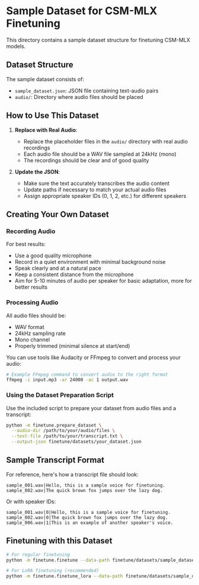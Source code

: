 # Sample Dataset for CSM-MLX Finetuning

This directory contains a sample dataset structure for finetuning CSM-MLX models.

## Dataset Structure

The sample dataset consists of:
- `sample_dataset.json`: JSON file containing text-audio pairs
- `audio/`: Directory where audio files should be placed

## How to Use This Dataset

1. **Replace with Real Audio**: 
   - Replace the placeholder files in the `audio/` directory with real audio recordings
   - Each audio file should be a WAV file sampled at 24kHz (mono)
   - The recordings should be clear and of good quality

2. **Update the JSON**:
   - Make sure the text accurately transcribes the audio content
   - Update paths if necessary to match your actual audio files
   - Assign appropriate speaker IDs (0, 1, 2, etc.) for different speakers

## Creating Your Own Dataset

### Recording Audio

For best results:
- Use a good quality microphone
- Record in a quiet environment with minimal background noise
- Speak clearly and at a natural pace
- Keep a consistent distance from the microphone
- Aim for 5-10 minutes of audio per speaker for basic adaptation, more for better results

### Processing Audio

All audio files should be:
- WAV format
- 24kHz sampling rate
- Mono channel
- Properly trimmed (minimal silence at start/end)

You can use tools like Audacity or FFmpeg to convert and process your audio:

```bash
# Example FFmpeg command to convert audio to the right format
ffmpeg -i input.mp3 -ar 24000 -ac 1 output.wav
```

### Using the Dataset Preparation Script

Use the included script to prepare your dataset from audio files and a transcript:

```bash
python -m finetune.prepare_dataset \
  --audio-dir /path/to/your/audio/files \
  --text-file /path/to/your/transcript.txt \
  --output-json finetune/datasets/your_dataset.json
```

## Sample Transcript Format

For reference, here's how a transcript file should look:

```
sample_001.wav|Hello, this is a sample voice for finetuning.
sample_002.wav|The quick brown fox jumps over the lazy dog.
```

Or with speaker IDs:

```
sample_001.wav|0|Hello, this is a sample voice for finetuning.
sample_002.wav|0|The quick brown fox jumps over the lazy dog.
sample_006.wav|1|This is an example of another speaker's voice.
```

## Finetuning with this Dataset

```bash
# For regular finetuning
python -m finetune.finetune --data-path finetune/datasets/sample_dataset.json

# For LoRA finetuning (recommended)
python -m finetune.finetune_lora --data-path finetune/datasets/sample_dataset.json
``` 